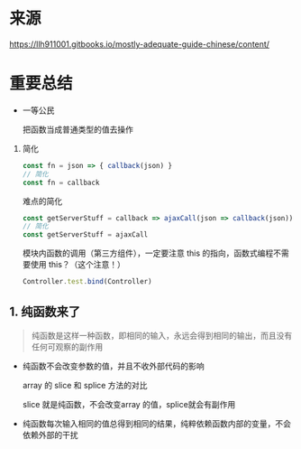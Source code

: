 # 来源

https://llh911001.gitbooks.io/mostly-adequate-guide-chinese/content/

# 重要总结

* 一等公民

  把函数当成普通类型的值去操作

1. 简化

   ```js
   const fn = json => { callback(json) }
   // 简化
   const fn = callback
   ```

   难点的简化

   ```js
   const getServerStuff = callback => ajaxCall(json => callback(json));
   // 简化
   const getServerStuff = ajaxCall
   ```

   模块内函数的调用（第三方组件），一定要注意 this 的指向，函数式编程不需要使用 this？（这个注意！）

   ```js
   Controller.test.bind(Controller)
   ```

## 1. 纯函数来了

> 纯函数是这样一种函数，即相同的输入，永远会得到相同的输出，而且没有任何可观察的副作用

* 纯函数不会改变参数的值，并且不收外部代码的影响

  array 的 slice 和 splice 方法的对比

  slice 就是纯函数，不会改变array 的值，splice就会有副作用

* 纯函数每次输入相同的值总得到相同的结果，纯粹依赖函数内部的变量，不会依赖外部的干扰


